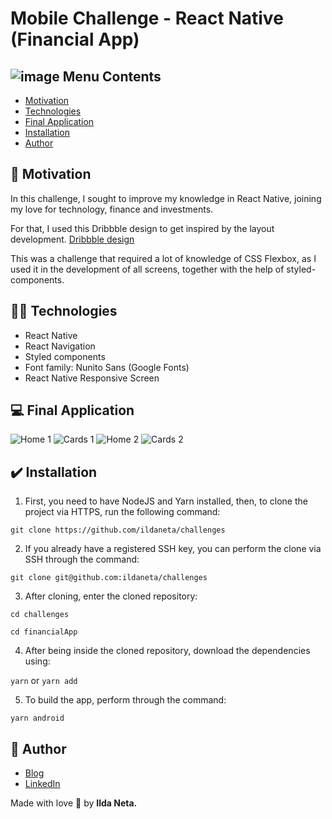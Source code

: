 # Mobile Challenge - React Native (Financial App)

## ![image](https://user-images.githubusercontent.com/21963291/85338764-45ba2d00-b4b9-11ea-921a-d15eb692b2ea.png) Menu Contents

- [Motivation](#pushpin-motivation)
- [Technologies](#woman_technologist-technologies)
- [Final Application](#computer-final-application)
- [Installation](#heavy_check_mark-installation)
- [Author](#pencil-author)

## :pushpin: Motivation

In this challenge, I sought to improve my knowledge in React Native, joining my love for technology, finance and investments.

For that, I used this Dribbble design to get inspired by the layout development.
[Dribbble design](https://dribbble.com/shots/7036184-Finance-App-Visual-Exploration)

This was a challenge that required a lot of knowledge of CSS Flexbox, as I used it in the development of all screens, together with the help of styled-components.

## :woman_technologist: Technologies

- React Native
- React Navigation
- Styled components
- Font family: Nunito Sans (Google Fonts)
- React Native Responsive Screen

## :computer: Final Application

![Home 1](https://user-images.githubusercontent.com/21963291/87832331-27e3ac00-c85c-11ea-8e1a-978d593a0674.PNG)
![Cards 1](https://user-images.githubusercontent.com/21963291/87832336-29ad6f80-c85c-11ea-9e70-eb153cf3b8bf.PNG)
![Home 2](https://user-images.githubusercontent.com/21963291/87832335-2914d900-c85c-11ea-917b-39a0fc583f9b.PNG)
![Cards 2](https://user-images.githubusercontent.com/21963291/87832338-29ad6f80-c85c-11ea-8cc6-02a0c1d447e8.PNG)

## :heavy_check_mark: Installation

1. First, you need to have NodeJS and Yarn installed, then, to clone the project via HTTPS, run the following command:

`git clone https://github.com/ildaneta/challenges`

2. If you already have a registered SSH key, you can perform the clone via SSH through the command:

`git clone git@github.com:ildaneta/challenges`

3. After cloning, enter the cloned repository:

`cd challenges`

`cd financialApp`

4. After being inside the cloned repository, download the dependencies using:

`yarn` or `yarn add`

5. To build the app, perform through the command:

`yarn android`

## :pencil: Author

- <a href="https://ildaneta.dev" target="_blank">Blog</a>
- <a href="https://www.linkedin.com/in/ilda-silva-neta/" target="_blank">LinkedIn</a>

Made with love :heart_decoration: by **Ilda Neta.**
